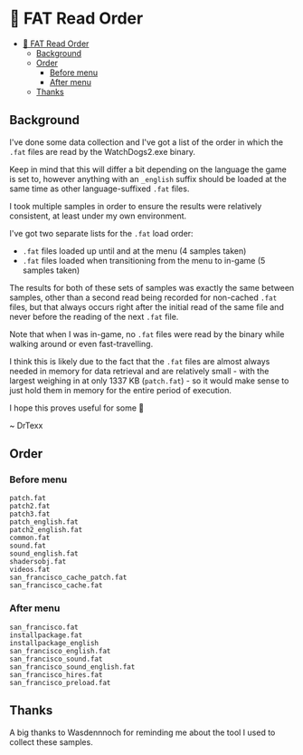 
# 🧱 FAT Read Order

- [🧱 FAT Read Order](#-fat-read-order)
  - [Background](#background)
  - [Order](#order)
    - [Before menu](#before-menu)
    - [After menu](#after-menu)
  - [Thanks](#thanks)

## Background

I've done some data collection and I've got a list of the order in which the `.fat` files are read by the WatchDogs2.exe binary.

Keep in mind that this will differ a bit depending on the language the game is set to, however anything with an `_english` suffix should be loaded at the same time as other language-suffixed `.fat` files.

I took multiple samples in order to ensure the results were relatively consistent, at least under my own environment.

I've got two separate lists for the `.fat` load order:
- `.fat` files loaded up until and at the menu (4 samples taken)
- `.fat` files loaded when transitioning from the menu to in-game (5 samples taken)

The results for both of these sets of samples was exactly the same between samples, other than a second read being recorded for non-cached `.fat` files, but that always occurs right after the initial read of the same file and never before the reading of the next `.fat` file.

Note that when I was in-game, no `.fat` files were read by the binary while walking around or even fast-travelling.

I think this is likely due to the fact that the `.fat` files are almost always needed in memory for data retrieval and are relatively small - with the largest weighing in at only 1337 KB (`patch.fat`) - so it would make sense to just hold them in memory for the entire period of execution.

I hope this proves useful for some 🚀

~ DrTexx

## Order

### Before menu

```
patch.fat
patch2.fat
patch3.fat
patch_english.fat
patch2_english.fat
common.fat
sound.fat
sound_english.fat
shadersobj.fat
videos.fat
san_francisco_cache_patch.fat
san_francisco_cache.fat
```

### After menu

```
san_francisco.fat
installpackage.fat
installpackage_english
san_francisco_english.fat
san_francisco_sound.fat
san_francisco_sound_english.fat
san_francisco_hires.fat
san_francisco_preload.fat
```

## Thanks

A big thanks to Wasdennnoch for reminding me about the tool I used to collect these samples.
